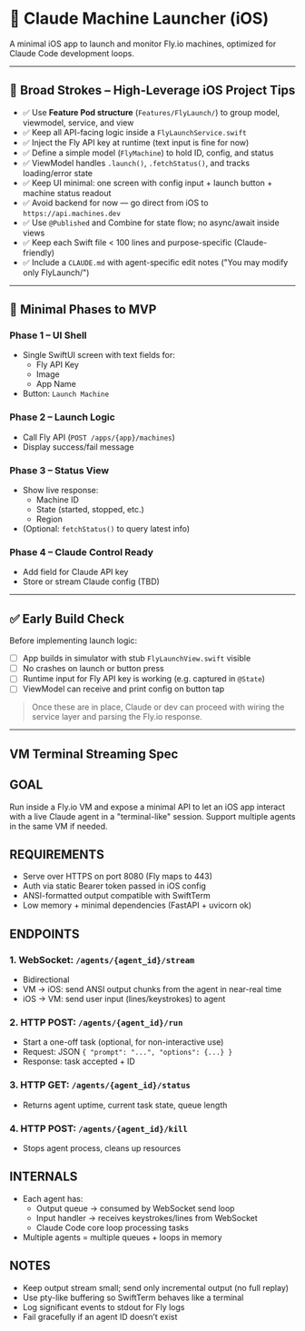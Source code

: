 # 🚀 Claude Machine Launcher (iOS)

A minimal iOS app to launch and monitor Fly.io machines, optimized for Claude Code development loops.

---

## 📌 Broad Strokes – High-Leverage iOS Project Tips

- ✅ Use **Feature Pod structure** (`Features/FlyLaunch/`) to group model, viewmodel, service, and view
- ✅ Keep all API-facing logic inside a `FlyLaunchService.swift`
- ✅ Inject the Fly API key at runtime (text input is fine for now)
- ✅ Define a simple model (`FlyMachine`) to hold ID, config, and status
- ✅ ViewModel handles `.launch()`, `.fetchStatus()`, and tracks loading/error state
- ✅ Keep UI minimal: one screen with config input + launch button + machine status readout
- ✅ Avoid backend for now — go direct from iOS to `https://api.machines.dev`
- ✅ Use `@Published` and Combine for state flow; no async/await inside views
- ✅ Keep each Swift file < 100 lines and purpose-specific (Claude-friendly)
- ✅ Include a `CLAUDE.md` with agent-specific edit notes ("You may modify only FlyLaunch/")

---

## 🧭 Minimal Phases to MVP

### Phase 1 – UI Shell
- Single SwiftUI screen with text fields for:
  - Fly API Key
  - Image
  - App Name
- Button: `Launch Machine`

### Phase 2 – Launch Logic
- Call Fly API (`POST /apps/{app}/machines`)
- Display success/fail message

### Phase 3 – Status View
- Show live response:
  - Machine ID
  - State (started, stopped, etc.)
  - Region
- (Optional: `fetchStatus()` to query latest info)

### Phase 4 – Claude Control Ready
- Add field for Claude API key
- Store or stream Claude config (TBD)

---

## ✅ Early Build Check

Before implementing launch logic:

- [ ] App builds in simulator with stub `FlyLaunchView.swift` visible
- [ ] No crashes on launch or button press
- [ ] Runtime input for Fly API key is working (e.g. captured in `@State`)
- [ ] ViewModel can receive and print config on button tap

> Once these are in place, Claude or dev can proceed with wiring the service layer and parsing the Fly.io response.

---


## VM Terminal Streaming Spec

## GOAL
Run inside a Fly.io VM and expose a minimal API to let an iOS app interact with a live Claude agent in a "terminal-like" session.
Support multiple agents in the same VM if needed.

## REQUIREMENTS
- Serve over HTTPS on port 8080 (Fly maps to 443)
- Auth via static Bearer token passed in iOS config
- ANSI-formatted output compatible with SwiftTerm
- Low memory + minimal dependencies (FastAPI + uvicorn ok)

## ENDPOINTS

### 1. WebSocket: `/agents/{agent_id}/stream`
- Bidirectional
- VM → iOS: send ANSI output chunks from the agent in near-real time
- iOS → VM: send user input (lines/keystrokes) to agent

### 2. HTTP POST: `/agents/{agent_id}/run`
- Start a one-off task (optional, for non-interactive use)
- Request: JSON `{ "prompt": "...", "options": {...} }`
- Response: task accepted + ID

### 3. HTTP GET: `/agents/{agent_id}/status`
- Returns agent uptime, current task state, queue length

### 4. HTTP POST: `/agents/{agent_id}/kill`
- Stops agent process, cleans up resources

## INTERNALS
- Each agent has:
    - Output queue → consumed by WebSocket send loop
    - Input handler → receives keystrokes/lines from WebSocket
    - Claude Code core loop processing tasks
- Multiple agents = multiple queues + loops in memory

## NOTES
- Keep output stream small; send only incremental output (no full replay)
- Use pty-like buffering so SwiftTerm behaves like a terminal
- Log significant events to stdout for Fly logs
- Fail gracefully if an agent ID doesn’t exist